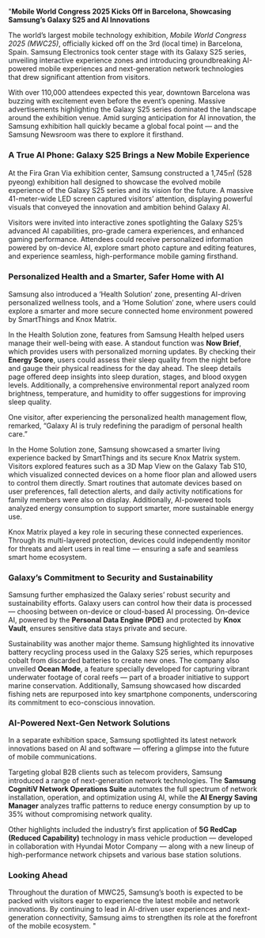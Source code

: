 "**Mobile World Congress 2025 Kicks Off in Barcelona, Showcasing Samsung’s Galaxy S25 and AI Innovations**

The world’s largest mobile technology exhibition, *Mobile World Congress 2025 (MWC25)*, officially kicked off on the 3rd (local time) in Barcelona, Spain. Samsung Electronics took center stage with its Galaxy S25 series, unveiling interactive experience zones and introducing groundbreaking AI-powered mobile experiences and next-generation network technologies that drew significant attention from visitors.

With over 110,000 attendees expected this year, downtown Barcelona was buzzing with excitement even before the event’s opening. Massive advertisements highlighting the Galaxy S25 series dominated the landscape around the exhibition venue. Amid surging anticipation for AI innovation, the Samsung exhibition hall quickly became a global focal point — and the Samsung Newsroom was there to explore it firsthand.


### A True AI Phone: Galaxy S25 Brings a New Mobile Experience

At the Fira Gran Via exhibition center, Samsung constructed a 1,745㎡ (528 pyeong) exhibition hall designed to showcase the evolved mobile experience of the Galaxy S25 series and its vision for the future. A massive 41-meter-wide LED screen captured visitors’ attention, displaying powerful visuals that conveyed the innovation and ambition behind Galaxy AI.

Visitors were invited into interactive zones spotlighting the Galaxy S25’s advanced AI capabilities, pro-grade camera experiences, and enhanced gaming performance. Attendees could receive personalized information powered by on-device AI, explore smart photo capture and editing features, and experience seamless, high-performance mobile gaming firsthand.


### Personalized Health and a Smarter, Safer Home with AI

Samsung also introduced a ‘Health Solution’ zone, presenting AI-driven personalized wellness tools, and a ‘Home Solution’ zone, where users could explore a smarter and more secure connected home environment powered by SmartThings and Knox Matrix.

In the Health Solution zone, features from Samsung Health helped users manage their well-being with ease. A standout function was **Now Brief**, which provides users with personalized morning updates. By checking their **Energy Score**, users could assess their sleep quality from the night before and gauge their physical readiness for the day ahead. The sleep details page offered deep insights into sleep duration, stages, and blood oxygen levels. Additionally, a comprehensive environmental report analyzed room brightness, temperature, and humidity to offer suggestions for improving sleep quality.

One visitor, after experiencing the personalized health management flow, remarked, “Galaxy AI is truly redefining the paradigm of personal health care.”

In the Home Solution zone, Samsung showcased a smarter living experience backed by SmartThings and its secure Knox Matrix system. Visitors explored features such as a 3D Map View on the Galaxy Tab S10, which visualized connected devices on a home floor plan and allowed users to control them directly. Smart routines that automate devices based on user preferences, fall detection alerts, and daily activity notifications for family members were also on display. Additionally, AI-powered tools analyzed energy consumption to support smarter, more sustainable energy use.

Knox Matrix played a key role in securing these connected experiences. Through its multi-layered protection, devices could independently monitor for threats and alert users in real time — ensuring a safe and seamless smart home ecosystem.


### Galaxy’s Commitment to Security and Sustainability

Samsung further emphasized the Galaxy series’ robust security and sustainability efforts. Galaxy users can control how their data is processed — choosing between on-device or cloud-based AI processing. On-device AI, powered by the **Personal Data Engine (PDE)** and protected by **Knox Vault**, ensures sensitive data stays private and secure.

Sustainability was another major theme. Samsung highlighted its innovative battery recycling process used in the Galaxy S25 series, which repurposes cobalt from discarded batteries to create new ones. The company also unveiled **Ocean Mode**, a feature specially developed for capturing vibrant underwater footage of coral reefs — part of a broader initiative to support marine conservation. Additionally, Samsung showcased how discarded fishing nets are repurposed into key smartphone components, underscoring its commitment to eco-conscious innovation.


### AI-Powered Next-Gen Network Solutions

In a separate exhibition space, Samsung spotlighted its latest network innovations based on AI and software — offering a glimpse into the future of mobile communications.

Targeting global B2B clients such as telecom providers, Samsung introduced a range of next-generation network technologies. The **Samsung CognitiV Network Operations Suite** automates the full spectrum of network installation, operation, and optimization using AI, while the **AI Energy Saving Manager** analyzes traffic patterns to reduce energy consumption by up to 35% without compromising network quality.

Other highlights included the industry’s first application of **5G RedCap (Reduced Capability)** technology in mass vehicle production — developed in collaboration with Hyundai Motor Company — along with a new lineup of high-performance network chipsets and various base station solutions.

### Looking Ahead

Throughout the duration of MWC25, Samsung’s booth is expected to be packed with visitors eager to experience the latest mobile and network innovations. By continuing to lead in AI-driven user experiences and next-generation connectivity, Samsung aims to strengthen its role at the forefront of the mobile ecosystem.
"
